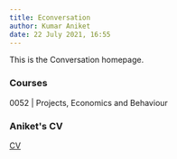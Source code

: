 ```yaml
---
title: Econversation
author: Kumar Aniket
date: 22 July 2021, 16:55
---
```


<link rel="stylesheet" href="style.css">

This is the Conversation homepage.

### Courses

0052 | Projects, Economics and Behaviour

### Aniket's CV 

[CV](cv.html)


